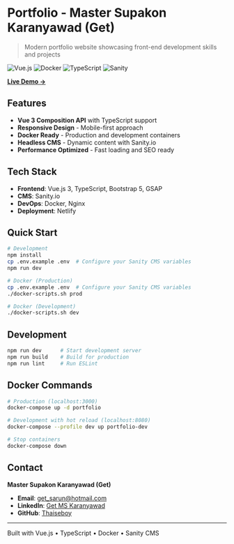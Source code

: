 # Portfolio - Master Supakon Karanyawad (Get)

> Modern portfolio website showcasing front-end development skills and projects

![Vue.js](https://img.shields.io/badge/Vue.js-4FC08D?style=for-the-badge&logo=vue.js&logoColor=white)
![Docker](https://img.shields.io/badge/Docker-2496ED?style=for-the-badge&logo=docker&logoColor=white)
![TypeScript](https://img.shields.io/badge/TypeScript-3178C6?style=for-the-badge&logo=typescript&logoColor=white)
![Sanity](https://img.shields.io/badge/Sanity-F03E2F?style=for-the-badge&logo=sanity&logoColor=white)

**[Live Demo →](https://getdeveloper.nl)**

## Features

- **Vue 3 Composition API** with TypeScript support
- **Responsive Design** - Mobile-first approach
- **Docker Ready** - Production and development containers
- **Headless CMS** - Dynamic content with Sanity.io
- **Performance Optimized** - Fast loading and SEO ready

## Tech Stack

- **Frontend**: Vue.js 3, TypeScript, Bootstrap 5, GSAP
- **CMS**: Sanity.io
- **DevOps**: Docker, Nginx
- **Deployment**: Netlify

## Quick Start

```bash
# Development
npm install
cp .env.example .env  # Configure your Sanity CMS variables
npm run dev

# Docker (Production)
cp .env.example .env  # Configure your Sanity CMS variables
./docker-scripts.sh prod

# Docker (Development)
./docker-scripts.sh dev
```

## Development

```bash
npm run dev      # Start development server
npm run build    # Build for production
npm run lint     # Run ESLint
```

## Docker Commands

```bash
# Production (localhost:3000)
docker-compose up -d portfolio

# Development with hot reload (localhost:8080)
docker-compose --profile dev up portfolio-dev

# Stop containers
docker-compose down
```

## Contact

**Master Supakon Karanyawad (Get)**

- **Email**: get_sarun@hotmail.com
- **LinkedIn**: [Get MS Karanyawad](https://www.linkedin.com/in/get-ms-karanyawad)
- **GitHub**: [Thaiseboy](https://github.com/Thaiseboy)

---

Built with Vue.js • TypeScript • Docker • Sanity CMS